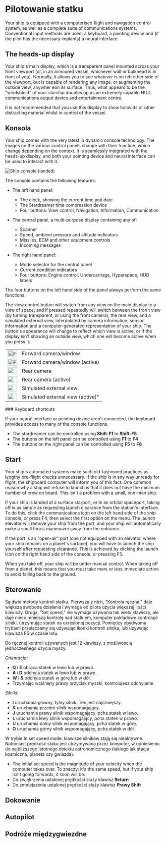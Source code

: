 # Pilotowanie statku

Your ship is equipped with a computerised flight and navigation
control system, as well as a complete suite of communications
systems. Conventional input methods are used; a keyboard, a
pointing device and (if the pilot has the necessary implants) a
neural interface.

## The heads-up display

Your ship's main display, which is a transparent panel mounted
across your front viewport (or, in an armoured vessel, whichever
wall or bulkhead is in front of you). Normally, it allows you to
see whatever is on teh other side of the viewport, but is capable
of rendering any image, or augmenting the outside view, anywher eon
its surface. Thus, what appears to be the "windshield" of your
starship doubles up as an extremely capable HUD, communications
output device and entertainment centre.

It is not recommended that you use this display to show holovids or
other distracting material whilst in control of the vessel.

## Konsola

Your ship comes with the very latest in dynamic console technology.
The images on the various control panels change with their
function, which change depending on the context. It is seamlessly
integrated with the heads-up display, and both your pointing device
and neural interface can be used to interact with it.

![Ship console (landed)](images/console-landed.png)

The console contains the following features:



-   The left hand panel:
    -   The clock, showing the current time and date
    -   The Stardreamer time compression device
    -   Four buttons: View control, Navigation, Information,
        Communication

-   The central panel, a multi-purpose display containing any of:
    -   Scanner
    -   Speed, ambient pressure and altitude indicators
    -   Missiles, ECM and other equipment controls
    -   Incoming messages

-   The right hand panel:
    -   Mode selector for the central panel
    -   Current condition indicators
    -   Four buttons: Engine control, Undercarriage, Hyperspace, HUD
        labels


The four buttons on the left hand side of the panel always perform
the same functions.

The view control button will switch from any view on the main
display to a view of space, and if pressed repeatedly will switch
between the fron t view (by turning transparent, or using the front
camera), the rear view, and a simulated external view, interpolated
by camera information, sensor information and a computer-generated
representation of your ship. The button's appearance will change to
reflect which view is active, or if the display isn't showing an
outside view, which one will become active when you press it:


<table>
<tr><td><img src="images/cam_front.png" alt="Forward camera/window" width=30 height=22 /></td><td>Forward camera/window</td><tr>
<tr><td><img src="images/cam_front_on.png" alt="Forward camera/window (active)" width=30 height=22 /></td><td>Forward camera/window (active)</td><tr>
<tr><td><img src="images/cam_rear.png" alt="Rear camera" width=30 height=22 /></td><td>Rear camera</td><tr>
<tr><td><img src="images/cam_rear_on.png" alt="Rear camera (active)" width=30 height=22 /></td><td>Rear camera (active)</td><tr>
<tr><td><img src="images/cam_external.png" alt="Simulated external view" width=30 height=22 /></td><td>Simulated external view</td><tr>
<tr><td><img src="images/cam_external_on.png" alt="Simulated external view (active)" width=30 height=22 /></td><td>Simulated external view (active)"</td><tr>
</table>
### Keyboard shortcuts

If your neural interface or pointing device aren't connected, the
keyboard provides access to many of the console functions.



-   The stardreamer can be controlled using **Shift-F1** to
    **Shift-F5**
-   The buttons on the left panel can be controlled using **F1** to
    **F4**
-   The buttons on the right panel can be controlled using **F5**
    to **F8**

## Start

Your ship's automated systems make such old-fashioned practices as
lengthy pre-flight checks unnecessary. If the ship is in any way
unready for flight, the shipboard computer will inform you of this
fact. One common reason why a ship will refuse to launch is that it
does not have the minimum number of crew on board. This isn't a
problem with a small, one-man ship.

If your ship is landed at a surface starport, or in an orbital
spaceport, taking off is as simple as requesting launch clearance
from the station's interface. To do this, click the communications
icon on the left hand side of the ship console, or press F4, then
select the first option on the menu. The launch elevator will
remove your ship from the port, and your ship will automatically
make a small thrust maneouvre away from the entrance.

If the port is an "open-air" port (one not equipped with an
elevator, where your ship remains on a planet's surface), you will
have to launch the ship yourself after requesting clearance. This
is achieved by clicking the launch icon on the right hand side of
the console, or pressing F5.

When you take off, your ship will be under manual control. When
taking off from a planet, this means that you must take more or
less immediate action to avoid falling back to the ground.

## Sterowanie

Są dwie metody kontroli statku. Pierwsza z nich, "Kontrola ręczna,"
daje większą swobodę działania i wymaga od pilota użycia większej
ilości klawiszy. Druga, "Set speed," nie wymaga używania tak wielu
klawiszy, ale daje nieco mniejszą kontrolę nad statkiem, komputer
pokładowy kontroluje silniki, utrzymując statek na określonej pozycji.
Pomiędzy obydwoma trybami przełączamy się używając ikonki kontroli 
silnika, lub używając klawisza F5 w czasie lotu.

Do ręcznej kontroli używanych jest 12 klawiszy, z możliwością
jednoczesnego użycia myszy.

*Orientacja:*

-   **Q** i **E** obraca statek w lewo lub w prawo.
-   **A** i **D** odchyla statek w lewo lub w prawo.
-   **W** i **S** odchyla statek w górę lub w dół.
-   Trzymając wciśnięty prawy przycisk myszki, kontrolujesz
    odchylanie.

*Silniki:*

-   **I** uruchamia główny, tylny silnik. Ten jest najsilniejszy.
-   **K** uruchamia przedni silnik wspomagający.
-   **J** uruchamia prawy silnik wspomagający, pcha statek w lewo.
-   **L** uruchamia lewy silnik wspomagający, pcha statek w prawo.
-   **U** uruchamia dolny silnik wspomagający, pcha statek w górę.
-   **O** uruchamia górny silnik wspomagający, pcha statek w dół.

W trybie In set speed mode, klawisze silników stają się nieaktywne.
Natomiast prędkość staku jest utrzymywana przez komputer, w 
odniesieniu do najbliższego istotnego obiektu astronomicznego
(takiego jak stacja kosmiczna, planeta czy gwiazda).

-   The initial set speed is the magnitude of your velocity when
    the computer takes over. To znaczy: it's the same speed, but if
    your ship isn't going forwards, it soon will be.
-   Do zwjękrzenia ustalonej prędkości służy klawisz **Return**
-   Do zmniejszenia ustalonej prędkości służy klawisz **Prawy Shift**

## Dokowanie

## Autopilot

## Podróże międzygwiezdne